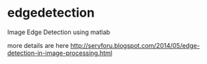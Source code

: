edgedetection
=============

Image Edge Detection using matlab

more details are here http://servforu.blogspot.com/2014/05/edge-detection-in-image-processing.html
